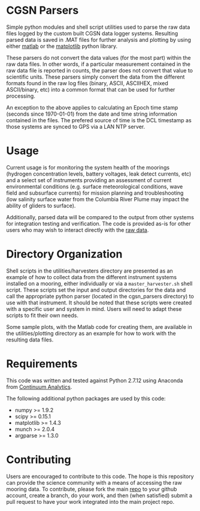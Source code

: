 # CGSN Parsers

Simple python modules and shell script utilities used to parse the raw data 
files logged by the custom built CGSN data logger systems. Resulting parsed 
data is saved in .MAT files for further analysis and plotting by using either
[matlab](http://www.mathworks.com) or the [matplotlib](http://matplotlib.org)
python library.

These parsers do not convert the data values (for the most part) within the
raw data files. In other words, if a particular measurement contained in the
raw data file is reported in counts, the parser does not convert that value to
scientific units. These parsers simply convert the data from the different formats
found in the raw log files (binary, ASCII, ASCIIHEX, mixed ASCII/binary, etc) into
a common format that can be used for further processing. 

An exception to the above applies to calculating an Epoch time stamp (seconds 
since 1970-01-01) from the date and time string information contained in the files.
The prefered source of time is the DCL timestamp as those systems are synced to GPS
via a LAN NTP server.

# Usage

Current usage is for monitoring the system health of the moorings (hydrogen
concentration levels, battery voltages, leak detect currents, etc) and a select
set of instruments providing an assessment of current environmental conditions
(e.g. surface meteorological conditions, wave field and subsurface currents)
for mission planning and troubleshooting (low salinity surface water from the
Columbia River Plume may impact the ability of gliders to surface).

Additionally, parsed data will be compared to the output from other systems for
integration testing and verification. The code is provided as-is for other
users who may wish to interact directly with the [raw data](https://rawdata.oceanobservatories.org/files/).

# Directory Organization

Shell scripts in the utilities/harvesters directory are presented as an example 
of how to collect data from the different instrument systems installed on a 
mooring, either individually or via a `master_harvester.sh` shell script. These
scripts set the input and output directories for the data and call the
appropriate python parser (located in the cgsn_parsers directory) to use with
that instrument. It should be noted that these scripts were created with a
specific user and system in mind. Users will need to adapt these scripts to
fit their own needs.

Some sample plots, with the Matlab code for creating them, are available in the
utilities/plotting directory as an example for how to work with the resulting
data files.

# Requirements

This code was written and tested against Python 2.7.12 using Anaconda from
[Continuum Analytics](https://www.continuum.io/).

The following additional python packages are used by this code:

   * numpy >= 1.9.2
   * scipy >= 0.15.1
   * matplotlib >= 1.4.3
   * munch >= 2.0.4 
   * argparse >= 1.3.0

# Contributing

Users are encouraged to contribute to this code. The hope is this repository can
provide the science community with a means of accessing the raw mooring data. To
contribute, please fork the main
[repo](https://github.com/ooi-integration/cgsn-parsers) to your github account,
create a branch, do your work, and then (when satisfied) submit a pull request to
have your work integrated into the main project repo.

